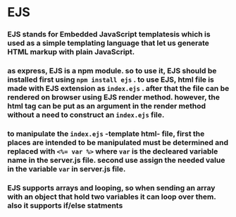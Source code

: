 # EJS
### EJS stands for Embedded JavaScript templatesis which is used as a simple templating language that let us generate HTML markup with plain JavaScript.
### as express, EJS is a npm module. so to use it, EJS should be installed first using `npm install ejs` . to use EJS, html file is made with EJS extension as `index.ejs` . after that the file can be rendered on browser using EJS render method. however, the html tag can be put as an argument in the render method without a need to construct an `index.ejs` file. 
### to manipulate the `index.ejs` -template html- file, first the places are intended to be manipulated must be determined and replaced with `<%= var %>` where `var` is the decleared variable name in the server.js file. second use assign the needed value in the variable `var` in server.js file. 
### EJS supports arrays and looping, so when sending an array with an object that hold two variables it can loop over them. also it supports if/else statments 